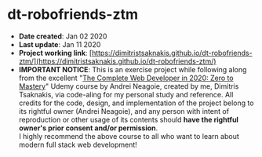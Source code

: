 # dt-robofriends-ztm  

- **Date created**: Jan 02 2020  
- **Last update**: Jan 11 2020  
- **Project working link**: [https://dimitristsaknakis.github.io/dt-robofriends-ztm/](https://dimitristsaknakis.github.io/dt-robofriends-ztm/)  
- **IMPORTANT NOTICE**: This is an exercise project while following along from the excellent "[The Complete Web Developer in 2020: Zero to Mastery](https://www.udemy.com/course/the-complete-web-developer-zero-to-mastery)" Udemy course by Andrei Neagoie, created by me, Dimitris Tsaknakis, via code-aling for my personal study and reference. All credits for the code, design, and implementation of the project belong to its rightful owner (Andrei Neagoie), and any person with intent of reproduction or other usage of its contents should **have the rightful owner's prior consent and/or permission**.  
I highly recommend the above course to all who want to learn about modern full stack web development!  
